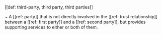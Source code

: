 [[def: third-party, third party, third parties]]

~ A [[ref: party]] that is not directly involved in the [[ref: trust relationship]] between a [[ref: first party]] and a [[ref: second party]], but provides supporting services to either or both of them.
